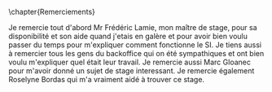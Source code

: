 \chapter{Remerciements}

Je remercie tout d'abord Mr Frédéric Lamie, mon maître de stage, pour sa disponibilité et 
son aide quand j'etais en galère et pour avoir bien voulu passer du temps pour m'expliquer
comment fonctionne le SI. 
Je tiens aussi à remercier tous les gens du backoffice qui on été sympathiques et ont 
bien voulu m'expliquer quel était leur travail.
Je remercie aussi Marc Gloanec pour m'avoir donné un sujet de stage interessant.
Je remercie également Roselyne Bordas qui m'a vraiment aidé à trouver ce stage.
